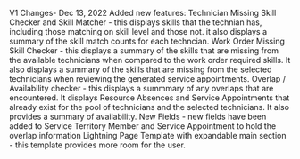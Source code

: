 V1 Changes- Dec 13, 2022
Added new features:
Technician Missing Skill Checker and Skill Matcher - this displays skills that the technian has, including those matching on skill level and those not. it also displays a summary of the skill match counts for each techncian.
Work Order Missing Skill Checker - this displays a summary of the skills that are missing from the available technicians when compared to the work order required skills. It also displays a summary of the skills that are missing from the selected technicians when reviewing the generated service appointments.
Overlap / Availability checker - this displays a summmary of any overlaps that are encountered. It displays Resource Absences and Service Appointments that already exist for the pool of technicians and the selected technicians. It also provides a summary of availability.
New Fields - new fields have been added to Service Territory Member and Service Appointment to hold the overlap information
Lightning Page Template with expandable main section - this template provides more room for the user.